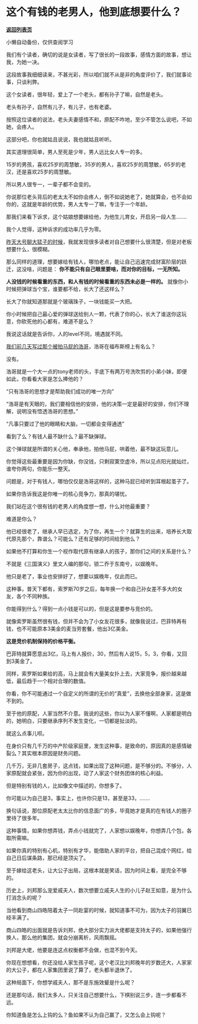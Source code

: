 # 这个有钱的老男人，他到底想要什么？

[**返回列表页**](/gzh/记忆承载3)

小懒自动备份，仅供查阅学习

我们有个读者，确切的说是女读者，写了很长的一段故事，感情方面的故事，想让我，为她一决。  

  

这段故事我细细读来，不甚光彩，所以咱们就不从是非的角度评价了，我们就事论事，只谈利弊。  

  

这个女读者，很年轻，爱上了一个老头，都有孙子了嘛，自然是老头。

  

老头有孙子，自然有儿子，有儿子，也有老婆。  

  

按照这位读者的说法，老头夫妻感情不和，原配不咋地，至少不管怎么说吧，不如她，会疼人。

  

这部分吧，你也就姑且说说，我也就姑且听听。  

  

其实道理很简单，男人至死是少年，男人远比女人专一的多。

  

15岁的男孩，喜欢25岁的周慧敏，35岁的男人，喜欢25岁的周慧敏，65岁的老汉，还是喜欢25岁的周慧敏。

  

所以男人很专一，一辈子都不会变的。

  

你说那位老头背后的老太太不如你会疼人，倒不如说她老了，她就算会，也不会如你的，这就是年龄的优势，男人太专一了嘛，专注于一个年龄。

  

那我们来看下诉求，这个姑娘想要嫁给他，为他生儿育女，开启另一段人生.......  

  

我个人觉得，这种诉求的成功率几乎为零。  

  

[昨天大号聊大猛子的时候](http://mp.weixin.qq.com/s?__biz=MzU0MjYwNDU2Mw==&mid=2247502782&idx=2&sn=3ad3b94a86a2362d0d0faa4b5b3f8fd5&chksm=fb1aa7c2cc6d2ed4c4b35d43563679cbfb720fc852d689b9bc7890db72d04ebaa69f20952562&scene=21#wechat_redirect)，我就发现很多读者对自己想要什么很清楚，但是对老板想要什么，很模糊。  

  

那么同样的道理，想要嫁给有钱人，哪怕老点，能让自己迅速完成财富阶层的跃迁，这没啥，问题是： **你不能只有自己眼里要啥，而对你的目标，一无所知。**  

  

 **人没钱的时候看重的东西，和人有钱的时候看重的东西未必是一样的。** 就像你小时候把弹球当个宝，谁要都不给，长大了还这样么？

  

长大了你就知道那就是个玻璃珠子，一块钱能买一大把。

  

你小时候把自己最心爱的弹球送给别人一颗，代表了你的心，长大了谁送你这玩意，你砍死他的心都有，难道不是么？  

  

我说这话就是告诉你，人的level不同，境遇就不同。  

  

[我们前几天写过那个被拍马屁的浩哥](http://mp.weixin.qq.com/s?__biz=MzU3NDc5Nzc0NQ==&mid=2247510410&idx=2&sn=61e935a13538644e93b756d1e89aed78&chksm=fd2e0b54ca5982424c3eb2887d73bddfc4f322c63250d2d625fe063f247d395fa3e63ca4a7a6&scene=21#wechat_redirect)，浩哥在福布斯榜上有名么？  

  

没有。

  

浩哥就是一个大一点的tony老师的头，手底下有两万号洗吹剪的小弟小妹，即便如此，你看看大家是怎么捧他的？

  

“只有浩哥的思想才是帮助我们成功的唯一方向”

  

“浩哥是有天眼的，我们要相信他的安排，他的决策一定是最好的安排，你们不理解，说明没有悟透浩哥的思想。”

  

“凡事只要过了他的眼睛和大脑，一切都会变得通透”

  

看到了么？有钱人最不缺什么？最不缺弹球。  

  

这个弹球就是所谓的关心他，奉承他，拍他马屁，哄着他，最不缺这玩意儿。

  

你觉得这些最重要是因为你缺，你没钱，只剩寂寞空虚冷，所以见点阳光就灿烂，谁夸你两句，你能乐一整天。  

  

问题是，对于有钱人，哪怕仅仅是浩哥这样的，这种马屁已经听到耳根起茧子了。

  

如果你告诉我这是你唯一的核心竞争力，那真的堪忧。  

  

我们站在这个很有钱的老男人的角度想一想，什么对他最重要？  

  

难道是你么？

  

他已经很老了，继承人早已选定，为了你，再生一个？就算生的出来，培养长大取代原先那个，靠谱么？可能么？还有足够的时间给到他么？  

  

如果他不打算和你生一个视作取代原有继承人的孩子，那你们之间的关系是什么？  

  

不就是《三国演义》里文人编的那句，锁二乔于东南兮，以娱晚年。

  

他只是老了，事业也安排好了，想要以娱晚年，仅此而已。

  

这种事，普天下都有，索罗斯70岁之后，每年换一个和自己孙女差不多大的女友，各个不同种族。

  

你能得到什么？得到一点小钱是可以的，但是这是要参与竞价的。  

  

就像索罗斯虽然很有钱，但并不会为了小女友花很多，就像我说过，巴菲特再有钱，也不可能原本3美金的麦当劳套餐，他出3亿美金。

  

 **这是竞价机制保持的价格平衡。**

  

巴菲特就算愿意出3亿，马上有人报价，30，然后有人说15，5，3，你看，又回到3美金了。  

  

同样，索罗斯如果给的高，马上就会有大量美女扑上去，大家竞争，报价越来越低，最后趋于一个相对合理的数值。

  

你看，你不可能通过一个自定义的所谓的无价的“真爱”，去换他全部身家，这是做不到的。  

  

至于他的原配，人家当然不介意。我说的这些，你以为人家不懂啊，人家都是明白的，她明白，只要继承序列不发生变化，一切都是扯淡的。  

  

就这么点事儿呗。

  

在身价只有几千万的中产阶级家庭里，发生这种事，是致命的，原因真的是感情破裂么？其实根本原因是财务问题。  

  

几千万，无非几套房子，这点钱，如果出现了这种问题，是不够分的。不够分，人家原配就会紧张，因为你的出现，动了人家这个财务团体的核心利益。  

  

但是特别有钱的人，比如像文中描述的，你想多了。

  

你可能以为自己是3，事实上，也许你只是13，甚至是33，.......

  

换句话说，那位原配老太太比你的信息面广的多，毕竟她才是真的在有钱人的圈子里待了很多年。

  

这种事情，如果你想弄钱，弄点小钱就完了，人家想以娱晚年，你想弄几个包，各取所需嘛。

  

如果你真的特别有心机，特别有才华，能借助人家的平台，把自己混成个网红，给自己日后谋条路，那已经是顶尖了。

  

至于嫁给这老头，让大公子出局，这根本就是笑话，因为时间上看，是完全不够的。

  

历史上，刘邦那么宠爱戚夫人，数次想要立戚夫人生的小儿子赵王如意，是为什么打消念头的呢？

  

当他看到商山四皓陪着太子一同赴宴的时候，就知道事不可为，因为太子的羽翼已经丰满了。

  

商山四皓的出面就是告诉刘邦，绝大部分实力派大佬都是支持太子的，如果他强行换人，那么他的集团，就会分崩离析，风雨飘摇。

  

刘邦是大佬，他要是连这点权衡都不会做，也混不到今天。

  

你现在想想看，你还没给人家生孩子呢，这个老汉比刘邦晚年的岁数还大，人家家的大公子，都在人家集团里说了算了，老头都半退休了。  

  

这种局面下，你想学戚夫人，那不是东施效颦是什么呢？

  

还是那句话，我们太多人，只关注自己想要什么，下棋别说三步，连一步都看不远。

  

你知道鱼是怎么上钩的么？鱼如果不认为自己赢了，又怎么会上钩呢？


